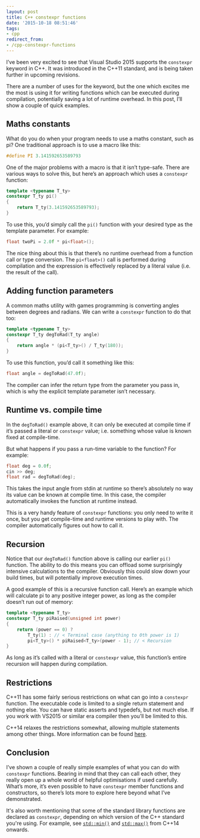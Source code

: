 ```yaml
---
layout: post
title: C++ constexpr functions
date: '2015-10-18 08:51:46'
tags:
- cpp
redirect_from:
- /cpp-constexpr-functions
---
```


I’ve been very excited to see that Visual Studio 2015 supports the `constexpr` keyword in C++. It was introduced in the C++11 standard, and is being taken further in upcoming revisions.

There are a number of uses for the keyword, but the one which excites me the most is using it for writing functions which can be executed during compilation, potentially saving a lot of runtime overhead. In this post, I’ll show a couple of quick examples.

## Maths constants

What do you do when your program needs to use a maths constant, such as pi? One traditional approach is to use a macro like this:

```cpp
#define PI 3.141592653589793
```

One of the major problems with a macro is that it isn’t type-safe. There are various ways to solve this, but here’s an approach which uses a `constexpr` function:

```cpp
template <typename T_ty>
constexpr T_ty pi()
{
    return T_ty(3.141592653589793);
}
```

To use this, you’d simply call the `pi()` function with your desired type as the template parameter. For example:

```cpp
float twoPi = 2.0f * pi<float>();
```

The nice thing about this is that there’s no runtime overhead from a function call or type conversion. The `pi<float>()` call is performed during compilation and the expression is effectively replaced by a literal value (i.e. the result of the call).

## Adding function parameters

A common maths utility with games programming is converting angles between degrees and radians. We can write a `constexpr` function to do that too:

```cpp
template <typename T_ty>
constexpr T_ty degToRad(T_ty angle)
{
    return angle * (pi<T_ty>() / T_ty(180));
}
```

To use this function, you’d call it something like this:

```cpp
float angle = degToRad(47.0f);
```

The compiler can infer the return type from the parameter you pass in, which is why the explicit template parameter isn’t necessary.

## Runtime vs. compile time

In the `degToRad()` example above, it can only be executed at compile time if it’s passed a literal or `constexpr` value; i.e. something whose value is known fixed at compile-time.

But what happens if you pass a run-time variable to the function? For example:

```cpp
float deg = 0.0f;
cin >> deg;
float rad = degToRad(deg);
```

This takes the input angle from stdin at runtime so there’s absolutely no way its value can be known at compile time. In this case, the compiler automatically invokes the function at runtime instead.

This is a very handy feature of `constexpr` functions: you only need to write it once, but you get compile-time and runtime versions to play with. The compiler automatically figures out how to call it.

## Recursion

Notice that our `degToRad()` function above is calling our earlier `pi()` function. The ability to do this means you can offload some surprisingly intensive calculations to the compiler. Obviously this could slow down your build times, but will potentially improve execution times.

A good example of this is a recursive function call. Here’s an example which will calculate pi to any positive integer power, as long as the compiler doesn’t run out of memory:

```cpp
template <typename T_ty>
constexpr T_ty piRaised(unsigned int power)
{
    return (power == 0) ?
        T_ty(1) : // < Terminal case (anything to 0th power is 1)
        pi<T_ty>() * piRaised<T_ty>(power - 1); // < Recursion
}
```

As long as it’s called with a literal or `constexpr` value, this function’s entire recursion will happen during compilation.

## Restrictions

C++11 has some fairly serious restrictions on what can go into a `constexpr` function. The executable code is limited to a single return statement and nothing else. You can have static asserts and typedefs, but not much else. If you work with VS2015 or similar era compiler then you’ll be limited to this.

C++14 relaxes the restrictions somewhat, allowing multiple statements among other things. More information can be found [here](http://en.cppreference.com/w/cpp/language/constexpr).

## Conclusion

I’ve shown a couple of really simple examples of what you can do with `constexpr` functions. Bearing in mind that they can call each other, they really open up a whole world of helpful optimisations if used carefully. What’s more, it’s even possible to have `constexpr` member functions and constructors, so there’s lots more to explore here beyond what I’ve demonstrated.

It's also worth mentioning that some of the standard library functions are declared as `constexpr`, depending on which version of the C++ standard you're using. For example, see [`std::min()`](https://en.cppreference.com/w/cpp/algorithm/min) and [`std::max()`](https://en.cppreference.com/w/cpp/algorithm/max) from C++14 onwards.
